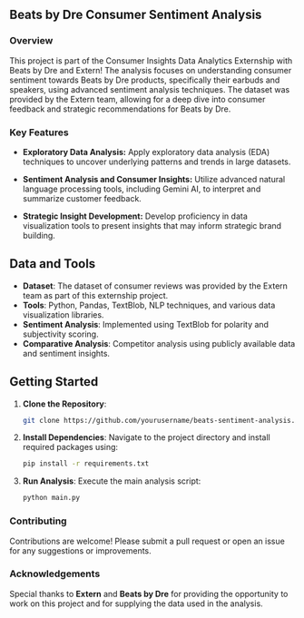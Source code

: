 
## Beats by Dre Consumer Sentiment Analysis

### Overview

This project is part of the Consumer Insights Data Analytics Externship with Beats by Dre and Extern! The analysis focuses on understanding consumer sentiment towards Beats by Dre products, specifically their earbuds and speakers, using advanced sentiment analysis techniques. The dataset was provided by the Extern team, allowing for a deep dive into consumer feedback and strategic recommendations for Beats by Dre.

### Key Features

- **Exploratory Data Analysis:** Apply exploratory data analysis (EDA) techniques to uncover underlying patterns and trends in large datasets.

- **Sentiment Analysis and Consumer Insights:** Utilize advanced natural language processing tools, including Gemini AI, to interpret and summarize customer feedback.

- **Strategic Insight Development:** Develop proficiency in data visualization tools to present insights that may inform strategic brand building.


## Data and Tools

- **Dataset**: The dataset of consumer reviews was provided by the Extern team as part of this externship project.
- **Tools**: Python, Pandas, TextBlob, NLP techniques, and various data visualization libraries.
- **Sentiment Analysis**: Implemented using TextBlob for polarity and subjectivity scoring.
- **Comparative Analysis**: Competitor analysis using publicly available data and sentiment insights.

## Getting Started

1. **Clone the Repository**:
   ```bash
   git clone https://github.com/yourusername/beats-sentiment-analysis.git
   ```
   
2. **Install Dependencies**:
   Navigate to the project directory and install required packages using:
   ```bash
   pip install -r requirements.txt
   ```

3. **Run Analysis**:
   Execute the main analysis script:
   ```bash
   python main.py
   ```

### Contributing

Contributions are welcome! Please submit a pull request or open an issue for any suggestions or improvements.



### Acknowledgements

Special thanks to **Extern** and **Beats by Dre** for providing the opportunity to work on this project and for supplying the data used in the analysis.
